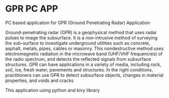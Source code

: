 # GPR PC APP
PC based application for GPR (Ground Penetrating Radar) Application

Ground-penetrating radar (GPR) is a geophysical method that uses radar pulses to image the subsurface. 
It is a non-intrusive method of surveying the sub-surface to investigate underground utilities such as concrete, asphalt, metals, pipes, cables or masonry.
This nondestructive method uses electromagnetic radiation in the microwave band (UHF/VHF frequencies) of the radio spectrum, and detects the reflected signals from subsurface structures. 
GPR can have applications in a variety of media, including rock, soil, ice, fresh water, pavements and structures. In the right conditions, practitioners can use GPR to detect subsurface objects, changes in material properties, and voids and cracks

This application using python and kivy library
